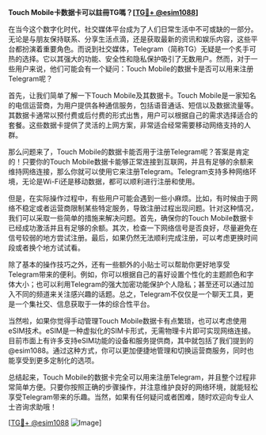 **Touch Mobile卡数据卡可以註冊TG嗎？[[TG💪+ @esim1088](https://t.me/s/esim1088)]**

在当今这个数字化时代，社交媒体平台成为了人们日常生活中不可或缺的一部分。无论是与朋友保持联系、分享生活点滴，还是获取最新的资讯和娱乐内容，这些平台都扮演着重要角色。而说到社交媒体，Telegram（简称TG）无疑是一个炙手可热的选择。它以其强大的功能、安全性和隐私保护吸引了无数用户。然而，对于一些用户来说，他们可能会有一个疑问：Touch Mobile的数据卡是否可以用来注册Telegram呢？

首先，让我们简单了解一下Touch Mobile及其数据卡。Touch Mobile是一家知名的电信运营商，为用户提供各种通信服务，包括语音通话、短信以及数据流量等。其数据卡通常以预付费或后付费的形式出售，用户可以根据自己的需求选择适合的套餐。这些数据卡提供了灵活的上网方案，非常适合经常需要移动网络支持的人群。

那么问题来了，Touch Mobile的数据卡能否用于注册Telegram呢？答案是肯定的！只要你的Touch Mobile数据卡能够正常连接到互联网，并且有足够的余额来维持网络连接，那么你就可以使用它来注册Telegram。Telegram支持多种网络环境，无论是Wi-Fi还是移动数据，都可以顺利进行注册和使用。

但是，在实际操作过程中，有些用户可能会遇到一些小麻烦。比如，有时候由于网络不稳定或者运营商限制某些特定服务，导致注册过程出现问题。针对这种情况，我们可以采取一些简单的措施来解决问题。首先，确保你的Touch Mobile数据卡已经成功激活并且有足够的余额。其次，检查一下网络信号是否良好，尽量避免在信号较弱的地方尝试注册。最后，如果仍然无法顺利完成注册，可以考虑更换时间段或者换个地方试试看。

除了基本的操作技巧之外，还有一些额外的小贴士可以帮助你更好地享受Telegram带来的便利。例如，你可以根据自己的喜好设置个性化的主题颜色和字体大小；也可以利用Telegram的强大加密功能保护个人隐私；甚至还可以通过加入不同的频道来关注感兴趣的话题。总之，Telegram不仅仅是一个聊天工具，更是一个集社交、信息获取于一体的综合性平台。

当然啦，如果你觉得手动管理Touch Mobile数据卡有点繁琐，也可以考虑使用eSIM技术。eSIM是一种虚拟化的SIM卡形式，无需物理卡片即可实现网络连接。目前市面上有许多支持eSIM功能的设备和服务提供商，其中就包括了我们提到的@esim1088。通过这种方式，你可以更加便捷地管理和切换运营商服务，同时也能享受到更多定制化的选项。

总结起来，Touch Mobile的数据卡完全可以用来注册Telegram，并且整个过程非常简单方便。只要你按照正确的步骤操作，并注意维护良好的网络环境，就能轻松享受Telegram带来的乐趣。当然，如果有任何疑问或者困难，随时欢迎向专业人士咨询求助哦！

[[TG💪+ @esim1088](https://t.me/s/esim1088) ![Image](https://i.postimg.cc/4NQfJmqS/Snipaste-2025-05-13-00-14-12.png)]
